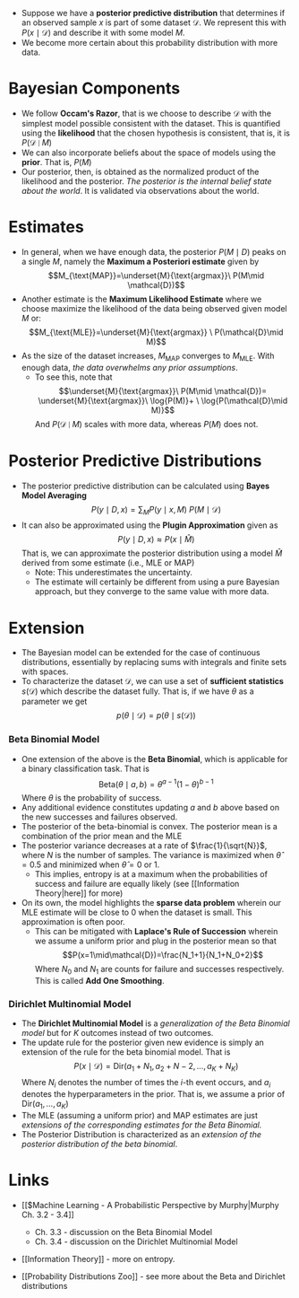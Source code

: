 * Suppose we have a **posterior predictive distribution** that determines if an observed sample $x$ is part of some dataset $\mathcal{D}$. We represent this with $P(x\mid \mathcal{D})$ and describe it with some model $M$.
* We become more certain about this probability distribution with more data.
# Bayesian Components
* We follow **Occam's Razor**, that is we choose to describe $\mathcal{D}$ with the simplest model possible consistent with the dataset. This is quantified using the **likelihood** that the chosen hypothesis is consistent, that is, it is $P(\mathcal{D}\mid M)$
* We can also incorporate beliefs about the space of models using the **prior**. That is, $P(M)$
* Our posterior, then, is obtained as the normalized product of the likelihood and the posterior. *The posterior is the internal belief state about the world*. It is validated via observations about the world.
# Estimates
* In general, when we have enough data, the posterior $P(M\mid D)$ peaks on a single $M$, namely the **Maximum a Posteriori estimate** given by $$M_{\text{MAP}}=\underset{M}{\text{argmax}}\ P(M\mid \mathcal{D})$$
* Another estimate is the **Maximum Likelihood Estimate** where we choose maximize the likelihood of the data being observed given model $M$ or: $$M_{\text{MLE}}=\underset{M}{\text{argmax}} \ P(\mathcal{D}\mid M)$$
* As the size of the dataset increases, $M_{\text{MAP}}$ converges to $M_\text{MLE}$. With enough data, *the data overwhelms any prior assumptions*.
	* To see this, note that $$\underset{M}{\text{argmax}}\ P(M\mid \mathcal{D})= \underset{M}{\text{argmax}}\ \log{P(M)}+ \ \log{P(\mathcal{D}\mid M)}$$And $P(\mathcal{D}\mid M)$ scales with more data, whereas $P(M)$ does not.
# Posterior Predictive Distributions
* The posterior predictive distribution can be calculated using **Bayes Model Averaging**  $$P(y\mid D, x)=\sum_{M}P(y\mid x,M)\ P(M\mid\mathcal{D})$$
* It can also be approximated using the **Plugin Approximation** given as $$P(y\mid D, x)\approx P(x\mid \hat{M})$$That is, we can approximate the posterior distribution using a model $\hat{M}$ derived from some estimate (i.e., MLE or MAP)
	* Note: This underestimates the uncertainty.
	* The estimate will certainly be different from using a pure Bayesian approach, but they converge to the same value with more data.
# Extension
* The Bayesian model can be extended for the case of continuous distributions, essentially by replacing sums with integrals and finite sets with spaces.
* To characterize the dataset $\mathcal{D}$, we can use a set of **sufficient statistics** $s(\mathcal{D})$ which describe the dataset fully. That is, if we have $\theta$ as a parameter we get $$p(\theta \mid \mathcal{D})=p(\theta\mid s(\mathcal{D}))$$
### Beta Binomial Model
* One extension of the above is the **Beta Binomial**, which is applicable for a binary classification task. That is $$\text{Beta}(\theta\mid a,b)=\theta^{a-1}(1-\theta)^{b-1}$$Where $\theta$ is the probability of success.
* Any additional evidence constitutes updating $a$ and $b$ above based on the new successes and failures observed. 
* The posterior of the beta-binomial is convex. The posterior mean is a combination of the prior mean and the MLE
* The posterior variance decreases at a rate of $\frac{1}{\sqrt{N}}$, where $N$ is the number of samples. The variance is maximized when $\hat{\theta}=0.5$ and minimized when $\hat{\theta}=0$ or $1$.
	* This implies, entropy is at a maximum when the probabilities of success and failure are equally likely (see [[Information Theory|here]] for more) 
* On its own, the model highlights the **sparse data problem** wherein our MLE estimate will be close to $0$ when the dataset is small. This approximation is often poor.
	* This can be mitigated with **Laplace's Rule of Succession** wherein we assume a uniform prior and plug in the posterior mean so that $$P(x=1\mid\mathcal{D})=\frac{N_1+1}{N_1+N_0+2}$$Where $N_0$ and $N_1$ are counts for failure and successes respectively. This is called **Add One Smoothing**.
### Dirichlet Multinomial Model
* The **Dirichlet Multinomial Model** is a *generalization of the Beta Binomial model* but for $K$ outcomes instead of two outcomes.
* The update rule for the posterior given new evidence is simply an extension of the rule for the beta binomial model. That is $$P(x\mid \mathcal{D})=\text{Dir}(a_1+N_1,a_2+N-2,\dots,a_K + N_K)$$Where $N_i$ denotes the number of times the $i$-th event occurs, and $a_i$ denotes the hyperparameters in the prior. That is, we assume a prior of $\text{Dir}(a_1,\dots, a_K)$
* The MLE (assuming a uniform prior) and MAP estimates are just *extensions of the corresponding estimates for the Beta Binomial.*
* The Posterior Distribution is characterized as an *extension of the posterior distribution of the beta binomial*.


# Links
* [[$Machine Learning - A Probabilistic Perspective by Murphy|Murphy Ch. 3.2 - 3.4]]
	* Ch. 3.3 - discussion on the Beta Binomial Model
	* Ch. 3.4 - discussion on the Dirichlet Multinomial Model

* [[Information Theory]] - more on entropy.
* [[Probability Distributions Zoo]] - see more about the Beta and Dirichlet distributions